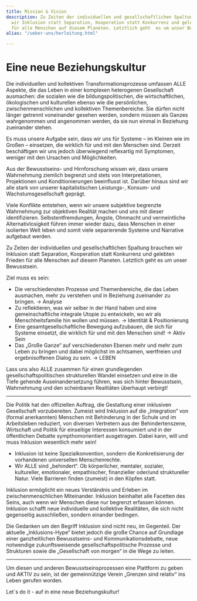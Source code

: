 ```yaml
---
title: Mission & Vision
description: Zu Zeiten der individuellen und gesellschaftlichen Spaltung brauchen
  wir Inklusion statt Separation, Kooperation statt Konkurrenz und gelebten Frieden
  für alle Menschen auf diesem Planeten. Letztlich geht  es um unser Bewusstsein.
alias: "/ueber-uns/herleitung.html"

---
```

# Eine neue Beziehungskultur

Die individuellen und kollektiven Transformationsprozesse  umfassen ALLE Aspekte, die das Leben in einer komplexen heterogenen  Gesellschaft ausmachen: die sozialen wie die bildungspolitischen, die  wirtschaftlichen, ökologischen und kulturellen ebenso wie die  persönlichen, zwischenmenschlichen und kollektiven Themenbereiche. Sie  dürfen nicht länger getrennt voneinander gesehen werden, sondern müssen  als Ganzes wahrgenommen und angenommen werden, da sie nun einmal in  Beziehung zueinander stehen.

Es muss unsere Aufgabe sein, dass wir uns für Systeme – im Kleinen  wie im Großen – einsetzen, die wirklich für und mit den Menschen sind.  Derzeit beschäftigen wir uns jedoch überwiegend reflexartig mit  Symptomen, weniger mit den Ursachen und Möglichkeiten.

Aus der Bewusstseins- und Hirnforschung wissen wir, dass unsere  Wahrnehmung ziemlich begrenzt und stets von Interpretationen,  Projektionen und Konditionierungen beeinflusst ist. Darüber hinaus sind  wir alle stark von unserer kapitalistischen Leistungs-, Konsum- und  Wachstumsgesellschaft geprägt.

Viele Konflikte entstehen, wenn wir unsere subjektive begrenzte  Wahrnehmung zur objektiven Realität machen und uns mit dieser identifizieren. Selbstentfremdungen, Ängste, Ohnmacht und vermeintliche Alternativlosigkeit führen immer wieder dazu, dass Menschen in einer  isolierten Welt leben und somit viele separierende Systeme und Narrative aufgebaut werden.

Zu Zeiten der individuellen und gesellschaftlichen Spaltung brauchen wir Inklusion statt Separation, Kooperation statt Konkurrenz und  gelebten Frieden für alle Menschen auf diesem Planeten. Letztlich geht  es um unser Bewusstsein.

Ziel muss es sein:

* Die verschiedensten Prozesse und Themenbereiche, die das Leben  ausmachen, mehr zu verstehen und in Beziehung zueinander zu bringen. →  Analyse
* Zu reflektieren, was wir selber in der Hand haben und eine  gemeinschaftliche integrale Utopie zu entwickeln, wo wir als Menschheitsfamilie hin wollen und müssen. → Identität & Positionierung
* Eine gesamtgesellschaftliche Bewegung aufzubauen, die sich für Systeme einsetzt, die wirklich für und mit den Menschen sind! → Aktiv  Sein
* Das „Große Ganze“ auf verschiedensten Ebenen mehr und mehr zum Leben zu bringen und dabei möglichst im achtsamen, wertfreien und ergebnisoffenen Dialog zu sein. → LEBEN

Lass uns also ALLE zusammen für einen grundlegenden  gesellschaftspolitischen strukturellen Wandel einsetzen und eine in die  Tiefe gehende Auseinandersetzung führen, was sich hinter Bewusstsein, Wahrnehmung und den scheinbaren Realitäten überhaupt verbirgt!

***

Die Politik hat den offiziellen Auftrag, die Gestaltung einer inklusiven Gesellschaft vorzubereiten. Zumeist wird Inklusion auf die „Integration“ von (formal anerkannten) Menschen mit  Behinderung in der Schule und im Arbeitsleben reduziert, von diversen Vertretern aus der Behindertenszene, Wirtschaft und Politik für einseitige Interessen konsumiert und in der öffentlichen Debatte sympthomorientiert ausgetragen. Dabei kann, will und muss Inklusion wesentlich mehr sein!

* Inklusion ist keine Spezialkonvention, sondern die Konkretisierung der vorhandenen universellen Menschenrechte.
* Wir ALLE sind „behindert“. Ob körperlicher, mentaler, sozialer,  kultureller, emotionaler, empathischer, finanzieller oder/und  struktureller Natur. Viele Barrieren finden (zumeist) in den Köpfen  statt.

Inklusion ermöglicht ein neues Verständnis und Erleben im  zwischenmenschlichen Miteinander. Inklusion beinhaltet alle Facetten des Seins, auch wenn wir Menschen diese nur begrenzt erfassen können. Inklusion schafft neue individuelle und kollektive Realitäten, die sich nicht gegenseitig ausschließen, sondern einander bedingen.

Die Gedanken um den Begriff Inklusion sind nicht neu, im Gegenteil. Der aktuelle „Inklusions-Hype“ bietet jedoch die große Chance auf  Grundlage einer ganzheitlichen Bewusstseins- und Kommunikationsdebatte, neue notwendige zukunftsweisende gesellschaftspolitische Prozesse und  Strukturen sowie die „Gesellschaft von morgen“ in die Wege zu leiten.

***

Um diesen und anderen Bewusstseinsprozessen eine Plattform zu geben und AKTIV zu sein, ist der gemeinnützige Verein „Grenzen sind relativ“ ins Leben gerufen worden.

Let´s do it - auf in eine neue Beziehungskultur!
